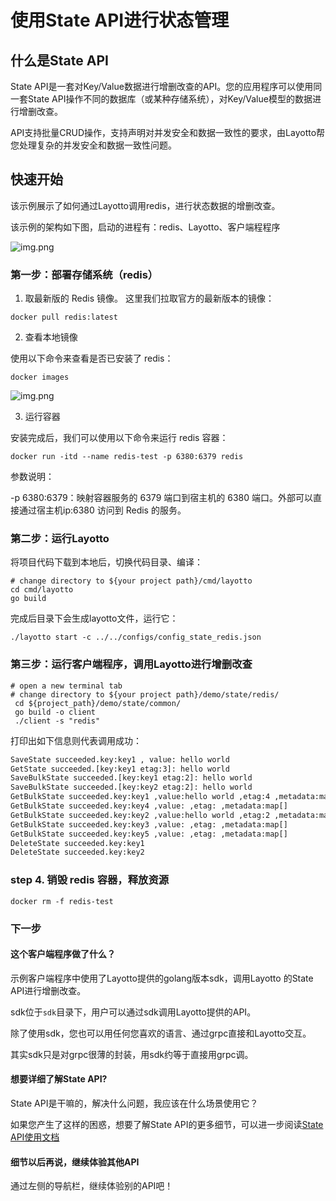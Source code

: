 # 使用State API进行状态管理
## 什么是State API
State API是一套对Key/Value数据进行增删改查的API。您的应用程序可以使用同一套State API操作不同的数据库（或某种存储系统），对Key/Value模型的数据进行增删改查。

API支持批量CRUD操作，支持声明对并发安全和数据一致性的要求，由Layotto帮您处理复杂的并发安全和数据一致性问题。

## 快速开始

该示例展示了如何通过Layotto调用redis，进行状态数据的增删改查。

该示例的架构如下图，启动的进程有：redis、Layotto、客户端程程序

![img.png](https://raw.githubusercontent.com/mosn/layotto/main/docs/img/state/img.png)

### 第一步：部署存储系统（redis）

1. 取最新版的 Redis 镜像。
这里我们拉取官方的最新版本的镜像：

```shell
docker pull redis:latest
```

2. 查看本地镜像
   
使用以下命令来查看是否已安装了 redis：

```shell
docker images
```

![img.png](https://raw.githubusercontent.com/mosn/layotto/main/docs/img/mq/start/img.png)

3. 运行容器

安装完成后，我们可以使用以下命令来运行 redis 容器：

```shell
docker run -itd --name redis-test -p 6380:6379 redis
```

参数说明：

-p 6380:6379：映射容器服务的 6379 端口到宿主机的 6380 端口。外部可以直接通过宿主机ip:6380 访问到 Redis 的服务。

### 第二步：运行Layotto

将项目代码下载到本地后，切换代码目录、编译：

```shell
# change directory to ${your project path}/cmd/layotto
cd cmd/layotto
go build
```

完成后目录下会生成layotto文件，运行它：

```shell @background
./layotto start -c ../../configs/config_state_redis.json
```

### 第三步：运行客户端程序，调用Layotto进行增删改查

```shell
# open a new terminal tab
# change directory to ${your project path}/demo/state/redis/
 cd ${project_path}/demo/state/common/
 go build -o client
 ./client -s "redis"
```

打印出如下信息则代表调用成功：

```bash
SaveState succeeded.key:key1 , value: hello world 
GetState succeeded.[key:key1 etag:3]: hello world
SaveBulkState succeeded.[key:key1 etag:2]: hello world
SaveBulkState succeeded.[key:key2 etag:2]: hello world
GetBulkState succeeded.key:key1 ,value:hello world ,etag:4 ,metadata:map[] 
GetBulkState succeeded.key:key4 ,value: ,etag: ,metadata:map[] 
GetBulkState succeeded.key:key2 ,value:hello world ,etag:2 ,metadata:map[] 
GetBulkState succeeded.key:key3 ,value: ,etag: ,metadata:map[] 
GetBulkState succeeded.key:key5 ,value: ,etag: ,metadata:map[] 
DeleteState succeeded.key:key1
DeleteState succeeded.key:key2
```

### step 4. 销毁 redis 容器，释放资源

```shell
docker rm -f redis-test
```

### 下一步
#### 这个客户端程序做了什么？
示例客户端程序中使用了Layotto提供的golang版本sdk，调用Layotto 的State API进行增删改查。

sdk位于`sdk`目录下，用户可以通过sdk调用Layotto提供的API。

除了使用sdk，您也可以用任何您喜欢的语言、通过grpc直接和Layotto交互。

其实sdk只是对grpc很薄的封装，用sdk约等于直接用grpc调。

#### 想要详细了解State API?
State API是干嘛的，解决什么问题，我应该在什么场景使用它？

如果您产生了这样的困惑，想要了解State API的更多细节，可以进一步阅读[State API使用文档](zh/api_reference/state/reference) 

#### 细节以后再说，继续体验其他API
通过左侧的导航栏，继续体验别的API吧！